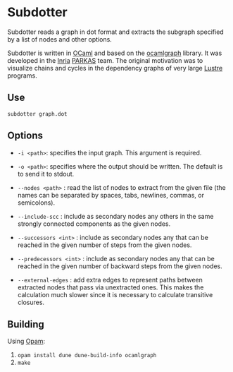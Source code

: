 Subdotter
========

Subdotter reads a graph in dot format and extracts the subgraph specified by 
a list of nodes and other options.

Subdotter is written in [OCaml](https://ocaml.org) and based on the 
[ocamlgraph](http://ocamlgraph.lri.fr) library. It was developed in the 
[Inria](https://www.inria.fr/fr) [PARKAS](https://parkas.di.ens.fr) team.
The original motivation was to visualize chains and cycles in the dependency 
graphs of very large 
[Lustre](https://www-verimag.imag.fr/The-Lustre-Programming-Language-and) 
programs.

Use
---

```
subdotter graph.dot
```

Options
-------

* `-i <path>`: specifies the input graph. This argument is required.

* `-o <path>`: specifies where the output should be written. The default is 
  to send it to stdout.

* `--nodes <path>` : read the list of nodes to extract from the given file
  (the names can be separated by spaces, tabs, newlines, commas, or 
  semicolons).

* `--include-scc` : include as secondary nodes any others in the same 
  strongly connected components as the given nodes.

* `--successors <int>` : include as secondary nodes any that can be reached 
  in the given number of steps from the given nodes.

* `--predecessors <int>` : include as secondary nodes any that can be 
  reached in the given number of backward steps from the given nodes.

* `--external-edges` : add extra edges to represent paths between extracted 
  nodes that pass via unextracted ones. This makes the calculation much 
  slower since it is necessary to calculate transitive closures.

Building
--------

Using [Opam](https://opam.ocaml.org):

1. `opam install dune dune-build-info ocamlgraph`
2. `make`

